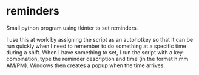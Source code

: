 # reminders
Small python program using tkinter to set reminders.

I use this at work by assigning the script as an autohotkey so that it can be run quickly when I need to remember to do something at a specific time during a shift. When I have something to set, I run the script with a key-combination, type the reminder description and time (in the format h:mm AM/PM). Windows then creates a popup when the time arrives.
